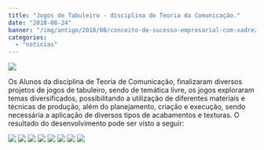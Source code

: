 ```yaml
---
title: "Jogos de Tabuleiro - disciplina de Teoria da Comunicação."
date: "2018-08-24"
banner: "/img/antigo/2018/08/conceito-de-sucesso-empresarial-com-xadrez-fundo-de-imagem-de-filtro-vintage_33755-3679.jpg"
categories: 
  - "noticias"
---
```


[![](/img/antigo/2018/08/conceito-de-sucesso-empresarial-com-xadrez-fundo-de-imagem-de-filtro-vintage_33755-3679.jpg)](/img/antigo/2018/08/conceito-de-sucesso-empresarial-com-xadrez-fundo-de-imagem-de-filtro-vintage_33755-3679.jpg)

Os Alunos da disciplina de Teoria de Comunicação, finalizaram diversos projetos de jogos de tabuleiro, sendo de temática livre, os jogos exploraram temas diversificados, possibilitando a utilização de diferentes materiais e técnicas de produção, além do planejamento, criação e execução, sendo necessária a aplicação de diversos tipos de acabamentos e texturas. O resultado do desenvolvimento pode ser visto a seguir:

[![](/img/antigo/2018/08/DSC_1809-1-632x421.jpg)](/img/antigo/2018/08/DSC_1809-1.jpg)      [![](/img/antigo/2018/08/DSC_1841-632x421.jpg)](/img/antigo/2018/08/DSC_1841.jpg) [![](/img/antigo/2018/08/DSC_1834-632x532.jpg)](/img/antigo/2018/08/DSC_1834.jpg) [![](/img/antigo/2018/08/DSC_1814-632x371.jpg)](/img/antigo/2018/08/DSC_1814.jpg) [![](/img/antigo/2018/08/DSC_1817-632x421.jpg)](/img/antigo/2018/08/DSC_1817.jpg) [![](/img/antigo/2018/08/DSC_1820-632x358.jpg)](/img/antigo/2018/08/DSC_1820.jpg) [![](/img/antigo/2018/08/DSC_1825-632x409.jpg)](/img/antigo/2018/08/DSC_1825.jpg) [![](/img/antigo/2018/08/DSC_1828-632x351.jpg)](/img/antigo/2018/08/DSC_1828.jpg)
